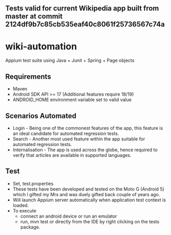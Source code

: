 ## Tests valid for current Wikipedia app built from master at commit 2124df9b7c85cb535eaf40c8061f25736567c74a

# wiki-automation
Appium test suite using Java + Junit + Spring + Page objects

## Requirements
* Maven
* Android SDK API >= 17 (Additional features require 18/19)
* ANDROID_HOME environment variable set to valid value

## Scenarios Automated
* Login - Being one of the commonest features of the app, this feature is an ideal candidate for automated regression tests.
* Search - Another most used feature within the app suitable for automated regression tests.
* Internalisation - The app is used across the globe, hence required to verify that articles are available in supported languages.

## Test
* Set, test.properties
* These tests have been developed and tested on the Moto G (Android 5) which I gifted my Mrs and was duely gifted back couple of years ago.
* Will launch Appium server automatically when application test context is loaded.
* To execute
  * connect an android device or run an emulator
  * run, mvn test or directly from the IDE by right clicking on the tests package.
